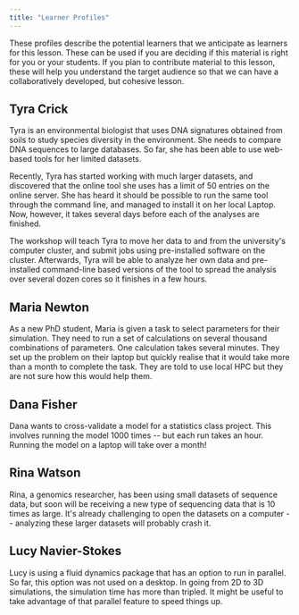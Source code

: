 ```yaml
---
title: "Learner Profiles"
---
```


These profiles describe the potential learners that we anticipate as learners
for this lesson. These can be used if you are deciding if this material is
right for you or your students. If you plan to contribute material to this
lesson, these will help you understand the target audience so that we can have
a collaboratively developed, but cohesive lesson.

## Tyra Crick

Tyra is an environmental biologist that uses DNA signatures obtained from soils
to study species diversity in the environment. She needs to compare DNA
sequences to large databases. So far, she has been able to use web-based tools
for her limited datasets.

Recently, Tyra has started working with much larger datasets, and discovered
that the online tool she uses has a limit of 50 entries on the online server.
She has heard it should be possible to run the same tool through the command
line, and managed to install it on her local Laptop. Now, however, it takes
several days before each of the analyses are finished.

The workshop will teach Tyra to move her data to and from the university's
computer cluster, and submit jobs using pre-installed software on the cluster.
Afterwards, Tyra will be able to analyze her own data and pre-installed
command-line based versions of the tool to spread the analysis over several
dozen cores so it finishes in a few hours.

## Maria Newton

As a new PhD student, Maria is given a task to select parameters for their
simulation. They need to run a set of calculations on several thousand
combinations of parameters. One calculation takes several minutes. They set up
the problem on their laptop but quickly realise that it would take more than a
month to complete the task. They are told to use local HPC but they are not
sure how this would help them.

## Dana Fisher

Dana wants to cross-validate a model for a statistics class project. This
involves running the model 1000 times -- but each run takes an hour.
Running the model on a laptop will take over a month!

## Rina Watson

Rina, a genomics researcher, has been using small datasets of sequence data,
but soon will be receiving a new type of sequencing data that is 10 times as
large. It's already challenging to open the datasets on a computer --
analyzing these larger datasets will probably crash it.

## Lucy Navier-Stokes

Lucy is using a fluid dynamics package that has an option to run in parallel.
So far, this option was not used on a desktop. In going from 2D to 3D
simulations, the simulation time has more than tripled. It might be useful to
take advantage of that parallel feature to speed things up.
